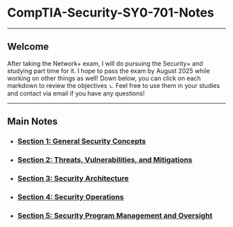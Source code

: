 # CompTIA-Security-SY0-701-Notes
<hr>

## Welcome
<p>
  After taking the Network+ exam, I will do pursuing the Security+ and studying part time for it. I hope to pass the exam by August 2025 while working on other things as well! Down below, you can click on each markdown to review the objectives ⤵. Feel free to use them in your studies and contact via email if you have any questions! 
</p>

<hr> 

## Main Notes 
- <h3> <a href="MarkdownV6/Section_1.md"> Section 1: General Security Concepts </a> </h3>
- <h3> <a href="MarkdownV6/Section_2.md"> Section 2: Threats, Vulnerabilities, and Mitigations </a> </h3>
- <h3> <a href="MarkdownV6/Section_3.md"> Section 3: Security Architecture </a> </h3>
- <h3> <a href="MarkdownV6/Section_4.md"> Section 4: Security Operations </a> </h3>
- <h3> <a href="MarkdownV6/Section_5.md"> Section 5: Security Program Management and Oversight </a> </h3>




